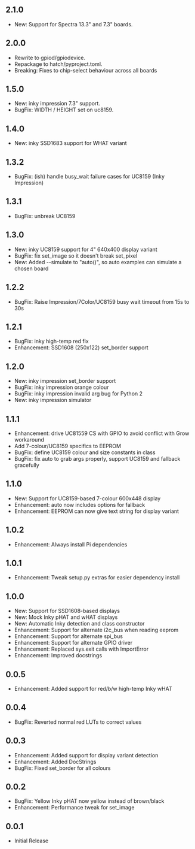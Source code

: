 2.1.0
-----

* New: Support for Spectra 13.3" and 7.3" boards.

2.0.0
-----

* Rewrite to gpiod/gpiodevice.
* Repackage to hatch/pyproject.toml.
* Breaking: Fixes to chip-select behaviour across all boards

1.5.0
-----

* New: inky impression 7.3" support.
* BugFix: WIDTH / HEIGHT set on uc8159.

1.4.0
-----

* New: inky SSD1683 support for WHAT variant

1.3.2
-----

* BugFix: (ish) handle busy_wait failure cases for UC8159 (Inky Impression)

1.3.1
-----

* BugFix: unbreak UC8159

1.3.0
-----

* New: inky UC8159 support for 4" 640x400 display variant
* BugFix: fix set_image so it doesn't break set_pixel
* New: Added --simulate <board> to "auto()", so auto examples can simulate a chosen board

1.2.2
-----

* BugFix: Raise Impression/7Color/UC8159 busy wait timeout from 15s to 30s

1.2.1
-----

* BugFix: inky high-temp red fix
* Enhancement: SSD1608 (250x122) set_border support

1.2.0
-----

* New: inky impression set_border support
* BugFix: inky impression orange colour
* BugFix: inky impression invalid arg bug for Python 2
* New: inky impression simulator

1.1.1
-----

* Enhancement: drive UC81559 CS with GPIO to avoid conflict with Grow workaround
* Add 7-colour/UC8159 specifics to EEPROM
* BugFix: define UC8159 colour and size constants in class
* BugFix: fix auto to grab args properly, support UC8159 and fallback gracefully

1.1.0
-----

* New: Support for UC8159-based 7-colour 600x448 display
* Enhancement: auto now includes options for fallback
* Enhancement: EEPROM can now give text string for display variant

1.0.2
-----

* Enhancement: Always install Pi dependencies

1.0.1
-----

* Enhancement: Tweak setup.py extras for easier dependency install

1.0.0
-----

* New: Support for SSD1608-based displays
* New: Mock Inky pHAT and wHAT displays
* New: Automatic Inky detection and class constructor
* Enhancement: Support for alternate i2c_bus when reading eeprom
* Enhancement: Support for alternate spi_bus
* Enhancement: Support for alternate GPIO driver
* Enhancement: Replaced sys.exit calls with ImportError
* Enhancement: Improved docstrings

0.0.5
-----

* Enhancement: Added support for red/b/w high-temp Inky wHAT

0.0.4
-----

* BugFix: Reverted normal red LUTs to correct values

0.0.3
-----

* Enhancement: Added support for display variant detection
* Enhancement: Added DocStrings
* BugFix: Fixed set_border for all colours

0.0.2
-----

* BugFix: Yellow Inky pHAT now yellow instead of brown/black
* Enhancement: Performance tweak for set_image

0.0.1
-----

* Initial Release
